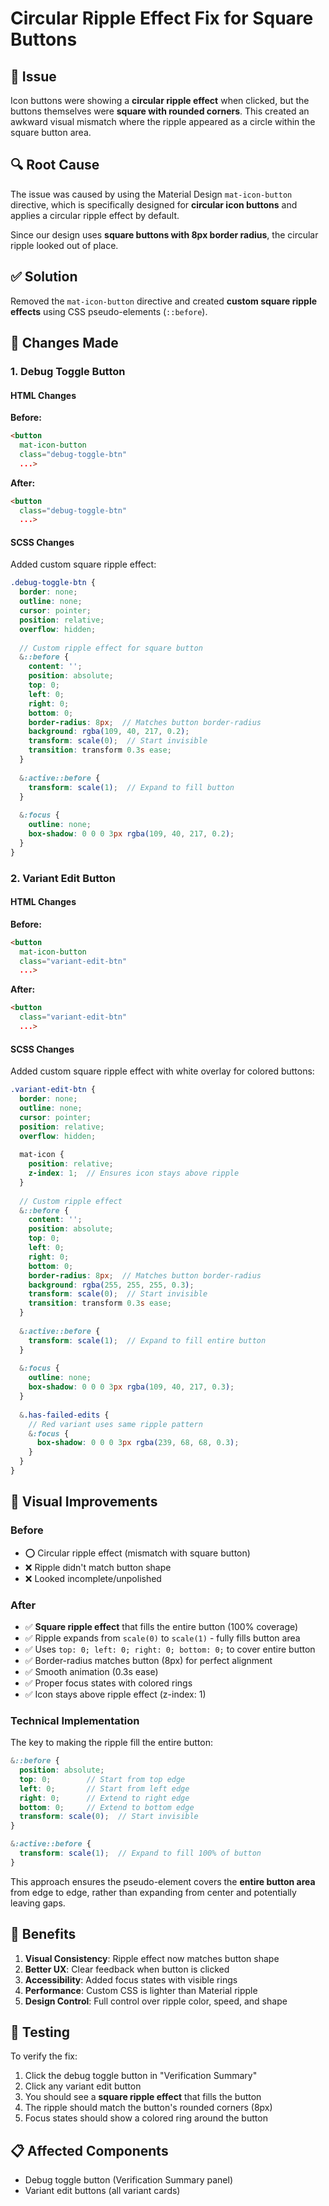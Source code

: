 # Circular Ripple Effect Fix for Square Buttons

## 🐛 Issue
Icon buttons were showing a **circular ripple effect** when clicked, but the buttons themselves were **square with rounded corners**. This created an awkward visual mismatch where the ripple appeared as a circle within the square button area.

## 🔍 Root Cause
The issue was caused by using the Material Design `mat-icon-button` directive, which is specifically designed for **circular icon buttons** and applies a circular ripple effect by default.

Since our design uses **square buttons with 8px border radius**, the circular ripple looked out of place.

## ✅ Solution
Removed the `mat-icon-button` directive and created **custom square ripple effects** using CSS pseudo-elements (`::before`).

## 📝 Changes Made

### 1. Debug Toggle Button

#### HTML Changes
**Before:**
```html
<button 
  mat-icon-button 
  class="debug-toggle-btn"
  ...>
```

**After:**
```html
<button 
  class="debug-toggle-btn"
  ...>
```

#### SCSS Changes
Added custom square ripple effect:
```scss
.debug-toggle-btn {
  border: none;
  outline: none;
  cursor: pointer;
  position: relative;
  overflow: hidden;
  
  // Custom ripple effect for square button
  &::before {
    content: '';
    position: absolute;
    top: 0;
    left: 0;
    right: 0;
    bottom: 0;
    border-radius: 8px;  // Matches button border-radius
    background: rgba(109, 40, 217, 0.2);
    transform: scale(0);  // Start invisible
    transition: transform 0.3s ease;
  }
  
  &:active::before {
    transform: scale(1);  // Expand to fill button
  }
  
  &:focus {
    outline: none;
    box-shadow: 0 0 0 3px rgba(109, 40, 217, 0.2);
  }
}
```

### 2. Variant Edit Button

#### HTML Changes
**Before:**
```html
<button 
  mat-icon-button 
  class="variant-edit-btn"
  ...>
```

**After:**
```html
<button 
  class="variant-edit-btn"
  ...>
```

#### SCSS Changes
Added custom square ripple effect with white overlay for colored buttons:
```scss
.variant-edit-btn {
  border: none;
  outline: none;
  cursor: pointer;
  position: relative;
  overflow: hidden;
  
  mat-icon {
    position: relative;
    z-index: 1;  // Ensures icon stays above ripple
  }
  
  // Custom ripple effect
  &::before {
    content: '';
    position: absolute;
    top: 0;
    left: 0;
    right: 0;
    bottom: 0;
    border-radius: 8px;  // Matches button border-radius
    background: rgba(255, 255, 255, 0.3);
    transform: scale(0);  // Start invisible
    transition: transform 0.3s ease;
  }
  
  &:active::before {
    transform: scale(1);  // Expand to fill entire button
  }
  
  &:focus {
    outline: none;
    box-shadow: 0 0 0 3px rgba(109, 40, 217, 0.3);
  }
  
  &.has-failed-edits {
    // Red variant uses same ripple pattern
    &:focus {
      box-shadow: 0 0 0 3px rgba(239, 68, 68, 0.3);
    }
  }
}
```

## 🎨 Visual Improvements

### Before
- ⭕ Circular ripple effect (mismatch with square button)
- ❌ Ripple didn't match button shape
- ❌ Looked incomplete/unpolished

### After
- ✅ **Square ripple effect** that fills the entire button (100% coverage)
- ✅ Ripple expands from `scale(0)` to `scale(1)` - fully fills button area
- ✅ Uses `top: 0; left: 0; right: 0; bottom: 0;` to cover entire button
- ✅ Border-radius matches button (8px) for perfect alignment
- ✅ Smooth animation (0.3s ease)
- ✅ Proper focus states with colored rings
- ✅ Icon stays above ripple effect (z-index: 1)

### Technical Implementation
The key to making the ripple fill the entire button:
```scss
&::before {
  position: absolute;
  top: 0;        // Start from top edge
  left: 0;       // Start from left edge
  right: 0;      // Extend to right edge
  bottom: 0;     // Extend to bottom edge
  transform: scale(0);  // Start invisible
}

&:active::before {
  transform: scale(1);  // Expand to fill 100% of button
}
```

This approach ensures the pseudo-element covers the **entire button area** from edge to edge, rather than expanding from center and potentially leaving gaps.

## 🎯 Benefits

1. **Visual Consistency**: Ripple effect now matches button shape
2. **Better UX**: Clear feedback when button is clicked
3. **Accessibility**: Added focus states with visible rings
4. **Performance**: Custom CSS is lighter than Material ripple
5. **Design Control**: Full control over ripple color, speed, and shape

## 🧪 Testing

To verify the fix:
1. Click the debug toggle button in "Verification Summary"
2. Click any variant edit button
3. You should see a **square ripple effect** that fills the button
4. The ripple should match the button's rounded corners (8px)
5. Focus states should show a colored ring around the button

## 📋 Affected Components

- Debug toggle button (Verification Summary panel)
- Variant edit buttons (all variant cards)
